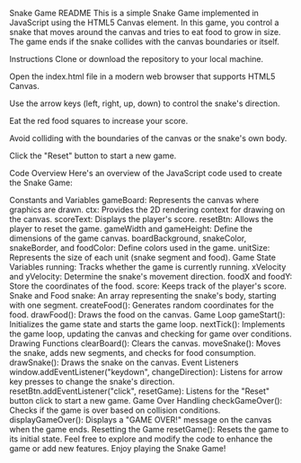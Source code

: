 Snake Game README
This is a simple Snake Game implemented in JavaScript using the HTML5 Canvas element. In this game, you control a snake that moves around the canvas and tries to eat food to grow in size. The game ends if the snake collides with the canvas boundaries or itself.

Instructions
Clone or download the repository to your local machine.

Open the index.html file in a modern web browser that supports HTML5 Canvas.

Use the arrow keys (left, right, up, down) to control the snake's direction.

Eat the red food squares to increase your score.

Avoid colliding with the boundaries of the canvas or the snake's own body.

Click the "Reset" button to start a new game.

Code Overview
Here's an overview of the JavaScript code used to create the Snake Game:

Constants and Variables
gameBoard: Represents the canvas where graphics are drawn.
ctx: Provides the 2D rendering context for drawing on the canvas.
scoreText: Displays the player's score.
resetBtn: Allows the player to reset the game.
gameWidth and gameHeight: Define the dimensions of the game canvas.
boardBackground, snakeColor, snakeBorder, and foodColor: Define colors used in the game.
unitSize: Represents the size of each unit (snake segment and food).
Game State Variables
running: Tracks whether the game is currently running.
xVelocity and yVelocity: Determine the snake's movement direction.
foodX and foodY: Store the coordinates of the food.
score: Keeps track of the player's score.
Snake and Food
snake: An array representing the snake's body, starting with one segment.
createFood(): Generates random coordinates for the food.
drawFood(): Draws the food on the canvas.
Game Loop
gameStart(): Initializes the game state and starts the game loop.
nextTick(): Implements the game loop, updating the canvas and checking for game over conditions.
Drawing Functions
clearBoard(): Clears the canvas.
moveSnake(): Moves the snake, adds new segments, and checks for food consumption.
drawSnake(): Draws the snake on the canvas.
Event Listeners
window.addEventListener("keydown", changeDirection): Listens for arrow key presses to change the snake's direction.
resetBtn.addEventListener("click", resetGame): Listens for the "Reset" button click to start a new game.
Game Over Handling
checkGameOver(): Checks if the game is over based on collision conditions.
displayGameOver(): Displays a "GAME OVER!" message on the canvas when the game ends.
Resetting the Game
resetGame(): Resets the game to its initial state.
Feel free to explore and modify the code to enhance the game or add new features. Enjoy playing the Snake Game!

